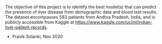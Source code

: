 The objective of this project is to identify the best model(s) that can predict the presence of liver disease from demographic data and blood test results.
The dataset encompasses 583 patients from Andhra Pradesh, India, and is publicly accessible from Kaggle at https://www.kaggle.com/uciml/indian-liver-patient-records.

- Pravik Solanki, Nov 2020
